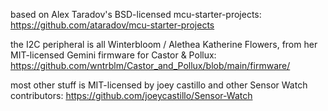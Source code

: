 based on Alex Taradov's BSD-licensed mcu-starter-projects:
https://github.com/ataradov/mcu-starter-projects

the I2C peripheral is all Winterbloom / Alethea Katherine Flowers, from her
MIT-licensed Gemini firmware for Castor & Pollux:
https://github.com/wntrblm/Castor_and_Pollux/blob/main/firmware/

most other stuff is MIT-licensed by joey castillo and other Sensor Watch contributors:
https://github.com/joeycastillo/Sensor-Watch
